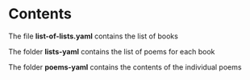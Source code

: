 # Contents
The file **list-of-lists.yaml** contains the list of books

The folder **lists-yaml** contains the list of poems for each book

The folder **poems-yaml** contains the contents of the individual poems
